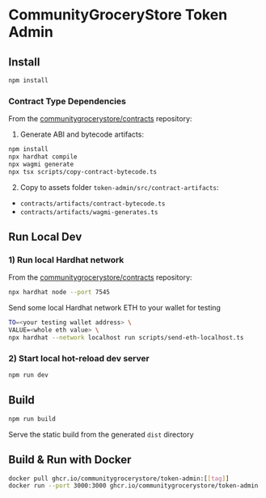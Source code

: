 # CommunityGroceryStore Token Admin

## Install
```bash
npm install
```
### Contract Type Dependencies
From the
[communitygrocerystore/contracts](https://github.com/communitygrocerystore/contracts)
repository:

1) Generate ABI and bytecode artifacts:
```bash
npm install
npx hardhat compile
npx wagmi generate
npx tsx scripts/copy-contract-bytecode.ts
```
2) Copy to assets folder `token-admin/src/contract-artifacts`:
  - `contracts/artifacts/contract-bytecode.ts`
  - `contracts/artifacts/wagmi-generates.ts`

## Run Local Dev
### 1) Run local Hardhat network
From the
[communitygrocerystore/contracts](https://github.com/communitygrocerystore/contracts)
repository:
```bash
npx hardhat node --port 7545
```
Send some local Hardhat network ETH to your wallet for testing
```bash
TO=<your testing wallet address> \
VALUE=<whole eth value> \
npx hardhat --network localhost run scripts/send-eth-localhost.ts
```

### 2) Start local hot-reload dev server
```bash
npm run dev
```



## Build
```bash
npm run build
```
Serve the static build from the generated `dist` directory

## Build & Run with Docker
```bash
docker pull ghcr.io/communitygrocerystore/token-admin:[[tag]]
docker run --port 3000:3000 ghcr.io/communitygrocerystore/token-admin
```
